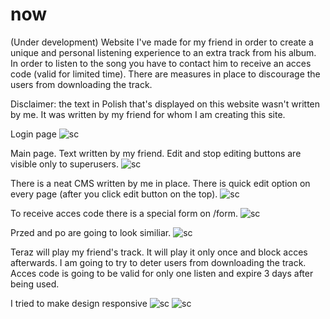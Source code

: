 # now
(Under development) Website I've made for my friend in order to create a unique and personal listening experience to an extra track from his album. In order to listen to the song you have to contact him to receive an acces code (valid for limited time). There are measures in place to discourage the users from downloading the track.

Disclaimer: the text in Polish that's displayed on this website wasn't written by me. It was written by my friend for whom I am creating this site.

Login page
![sc](https://i.imgur.com/Z8udVrO.png)

Main page. Text written by my friend. Edit and stop editing buttons are visible only to superusers.
![sc](https://i.imgur.com/o4UDlyj.png)

There is a neat CMS written by me in place. There is quick edit option on every page (after you click edit button on the top).
![sc](https://i.imgur.com/u6h3IOR.png)

To receive acces code there is a special form on /form.
![sc](https://i.imgur.com/8Yk8Bqg.png)

Przed and po are going to look similiar.
![sc](https://i.imgur.com/dRK5tft.png)

Teraz will play my friend's track. It will play it only once and block acces afterwards. I am going to try to deter users from downloading the track.
Acces code is going to be valid for only one listen and expire 3 days after being used.

I tried to make design responsive
![sc](https://i.imgur.com/kS2mTeI.png)
![sc](https://i.imgur.com/F0fDaWk.png)
